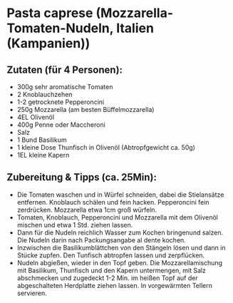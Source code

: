 # Pasta caprese (Mozzarella-Tomaten-Nudeln, Italien (Kampanien))
## Zutaten (für 4 Personen):
* 300g sehr aromatische Tomaten
* 2 Knoblauchzehen
* 1-2 getrocknete Pepperoncini
* 250g Mozzarella (am besten Büffelmozzarella)
* 4EL Olivenöl
* 400g Penne oder Maccheroni
* Salz
* 1 Bund Basilikum
* 1 kleine Dose Thunfisch in Olivenöl (Abtropfgewicht ca. 50g)
* 1EL kleine Kapern
## Zubereitung & Tipps (ca. 25Min):
* Die Tomaten waschen und in Würfel schneiden, dabei die Stielansätze
entfernen. Knoblauch schälen und fein hacken. Pepperoncini fein zerdrücken.
Mozzarella etwa 1cm groß würfeln.
* Tomaten, Knoblauch, Pepperoncini und Mozzarella mit dem Olivenöl mischen
und etwa 1 Std. ziehen lassen.
* Dann für die Nudeln reichlich Wasser zum Kochen bringenund salzen.
Die Nudeln darin nach Packungsangabe al dente kochen.
* Inzwischen die Basilikumblättchen von den Stängeln lösen und dann
in Stücke zupfen. Den Tunfisch abtropfen lassen und zerpflücken.
* Nudeln abgießen, wieder in den Topf geben. Die Mozzarellamischung
mit Basilikum, Thunfisch und den Kapern untermengen, mit Salz abschmecken
und zugedeckt 1-2 Min. im heißen Topf auf der abgeschalteten Herdplatte
ziehen lassen. In vorgewärmten Tellern servieren.

